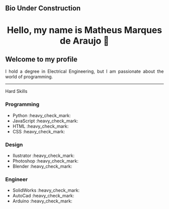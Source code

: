 <!-- 
## Hi there 👋 
-->

<h2>Bio Under Construction</h2>
<h1 align="center">Hello, my name is Matheus Marques de Araujo 👋</h1>
<h2 align="justify">Welcome to my profile</h2> 
<p align="justify">I hold a degree in Electrical Engineering, but I am passionate about the world of programming.</p>
<hr />
<p align="justify">Hard Skills</p>
<h3>Programming</h3>
<ul>
    <li>Python :heavy_check_mark:</li>
    <li>JavaScript :heavy_check_mark:</li>
    <li>HTML :heavy_check_mark:</li>
    <li>CSS :heavy_check_mark:</li>
</ul>
<h3>Design</h3>
<ul>
    <li>Ilustrator :heavy_check_mark:</li>
    <li>Photoshop :heavy_check_mark:</li>
    <li>Blender :heavy_check_mark:</li>
</ul>
<h3>Engineer</h3>
<ul>
    <li>SolidWorks :heavy_check_mark:</li>
    <li>AutoCad :heavy_check_mark:</li>
    <li>Arduino :heavy_check_mark:</li>
</ul>
<!--
**marqmathh/marqmathh** is a ✨ _special_ ✨ repository because its `README.md` (this file) appears on your GitHub profile.

Here are some ideas to get you started:

- 🔭 I’m currently working on Tspro Tecnologia para fluídos
- 🌱 I’m currently learning ...
- 👯 I’m looking to collaborate on ...
- 🤔 I’m looking for help with ...
- 💬 Ask me about ...
- 📫 How to reach me: ...
- 😄 Pronouns: ...
- ⚡ Fun fact: ...
-->

